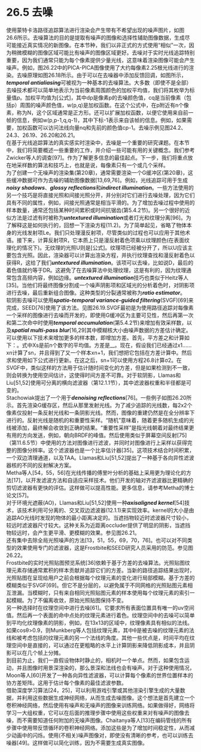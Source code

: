# 26.5 去噪
使用蒙特卡洛路径追踪算法进行渲染会产生带有不希望出现的噪声图片，如图26.6所示。去噪算法的目的是提取有噪声的图像和选择性辅助图像数据，生成尽可能接近真实情况的新图像。在本节种，我们以非正式的方式使用“相似”一次，因为稍微模糊的图像区域可能比有噪声的图像区域更好。去噪对于实时光线追踪特别重要，因为我们通常只能为每个像素提供少量光线，这意味着渲染图像可能会产生噪声。例如，图26.22中的PICA-PICA图像使用了大约每像素2.25根光线进行的渲染。去噪原理如图26.18所示。由于可以在去噪器中添加反馈回调，如图所示，***temporal antialiasing***可被视为一种基本的去噪算法。大多数（即使不是全部）去噪技术都可以简单地表示为当前像素周围颜色的加权平均值，我们将其枚举为标量值*p*。加权平均值为[公式]，其中dp是像素p的去噪颜色值，cq是当前像素（包括p）周围的噪声颜色值，w(p,q)是加权函数。在这个公式中，在p附近有n个像素，称为N，这个区域通常是正方形。还可以扩展加权函数，以便它使用来自前一帧的信息，例如w(p,p-1,q,q-1)，其中下标-1表示来自该帧的信息。例如，如果需要，加权函数可以访问法线向量nq和先前的颜色值cp-1。去噪示例见图24.2、24.3、26.19、26.20和26.21。  
在基于光线追踪算法的真实感实时渲染中，去噪是一个重要的研究课题。在本节中，我们将简要概述一些重要的工作，并介绍一些可能有用的关键概念。我们参考Zwicker等人的调查[97]。作为了解更多信息的最佳起点。下一步，我们将重点放在地采样数的算法和技巧上，也就是说，每像素只有一个或几个采样。  
为了创建一个无噪声的渲染集(第20章)，通常需要渲染一个G缓冲区(第20章)，这些缓冲数据可作为去噪的辅助图像数据[13,69,76]。例如，光线追踪可用于生成***noisy shadows***、***glossy reflections***和***indirect illumination***。一些方法使用的另一个技巧是将直接光照和间接光照分开，并分别对它们进行去噪处理，因为它们具有不同的属性，例如，间接光照通常是相当平滑的。为了增加去噪过程中使用的样本数量，通常还包括某种时间累积或时间抗锯齿(第5.4.2节)。另一个很好的近似方法是过滤有时被称为***untextured illumination***或者灯光和纹理分离[96]。为了解释这是如何执行的，回想一下渲染方程(11.2)。为了简单起见，省略了物体本身的光线发射项Le。我们只处理漫反射项，尽管类似的过程也可以应用于其他术语。接下来，计算反射项R，它本质上只是漫反射着色项乘以纹理颜色(在表面纹理化的情况下)。无纹理的光照U则是[公式]。纹理项已经被分开了，所以U应该主要包含光照。因此，渲染器可以计算出渲染方程，并执行纹理查找和漫反射着色以获得R，这给了我们***untextured illumination***。该项可以去噪，比如说D，最后的着色值就约等于DR。这避免了在去噪算法中处理纹理，这是有利的，因为纹理通常包含高频内容，例如边缘。***untextured illumination***技巧也类似于Heitz等人[35]。当他们将最终图像分割成一个噪声阴影项和区域光的分析着色时，对阴影项进行去噪，最后重新组合图像。这种类型的分裂通常被称为***ratio estimator***。  
软阴影去噪可以使用***spatio-temporal variance-guided filtering***(SVGF)[69]来完成，SEED[76]使用了该方法。见图26.19.SVGF最初是为使用路径追踪对每像素一个采样的图像进行去噪而开发的，即使用G缓冲区为主要可见性，然后再第一次和第二次命中时使用***temporal accumulation***(第5.4.2节)来增加有效采样数，以及***spatial multi-pass blur***[16,29]其中模糊核大小由噪声数据的方差估计确定。  
可以使用以下技术来增加更多的样本数，即增加方差。首先，平方差之和计算如下：。式中Xs是前n个数字的平均值。方差是__。现在，假设我们已经通过x1……xn计算了sn，并且得到了又一个样本xn+1，我们想把它包括在方差计算中。然后求和使用如下公式进行更新。在这之后，sn+1可以使用方程26.8计算σ2。在SVGF中，类似这样的方法用于估计随时间变化的方差，但是如果检测到不一致，则会转换为使用空间估计，这使得时间方差不可靠。对于软阴影，Llamas和Liu[51,52]使用可分离的横向滤波器（第12.1.1节），其中滤波器权重和半径都是可变的。  
Stachowiak提出了一个用于***denoising reflections***[76]。一些例子如图26.20所示。首先渲染G缓存区，然后从那里发射光线。为了减少追踪的光线数，每2x2个像素仅投射一条反射光线和一条阴影光线。然而，图像的重建仍然是在全分辨率下进行的。反射光线是随机的和重要性采样。“随机”意味着，随着更多随机生成的光线被添加，最终解会收敛到正确的结果。“重要性采样”是指光线朝着对最终结果更有用的方向发送，例如，朝向BRDF的峰值。然后使用类似于屏幕空间反射[75]（第11.6.5节）中使用的方法对图像进行滤波，并同时对图像进行上采样以获得完整的图像分辨率。这个滤波器也是一个比率估计器[35]。这项技术结合时间积累，一个双边清理通道，以及TAA。Llamas和Liu[51,52]提出了一种基于各向异性滤波器核的不同的反射解决方案。  
Metha等人[54，55，56]在光线传播的傅里叶分析的基础上采用更为理论化的方法[17]，以开发滤波方法和自适应采样技术。他们开发的轴对齐滤波器比更精确的剪切滤波器有更快的评估。这样做可以提高性能。更多信息，请参考Metha的博士论文[57]。  
对于环境光遮蔽(AO)，Llamas和Liu[51,52]使用一种***axisaligned kernel***[54]技术，该技术利用可分离的、交叉双边滤波器(12.1.1)来实现效率。kernel的大小是由追踪AO光线时发现的物体的最小距离决定的。当遮挡物较近时滤波器尺寸较小，较远时滤波器尺寸较大。这种关系为近距离occluder提供了明显的阴影，当遮挡物较远时，会产生更平滑、更模糊的效果。参见图26.21。  
还有集中去除全局光照噪声的方法[13，51，55，69，70，76]。也可以对不同类型的效果使用专门的滤波器，这是Frostbite和SEED研究人员采用的防范。参见图26.22。  
Frostbite的实时光照贴图预览系统[36]依赖于基于方差的去噪算法。光照贴图纹理元素存储通常累积的样本贡献并追踪它们的方差。当新的路径追踪结果出现时，光照贴图在呈现给用户之前会根据每个纹理元素的变化进行局部模糊。基于方差的模糊类似于SVGF[69]。但它不是分层的，以避免属于不同网格的光照贴图元素相互泄漏。当模糊时，只有来自相同光照贴图元素的样本使用每个纹理元素的索引一起模糊。为了不偏离收敛，原始光照贴图保持不变。  
另一种选择时在纹理空间中进行去噪[61]。它要求所有表面位置具有唯一的uv空间值。然后再一个表面的命中点处的纹理元素进行着色。纹理空间中的去噪可以简单到平均化纹理像素的阴影，例如，在13x13的区域中，纹理像素具有相似的法线。如果cosθ>0.9，则Munkberg等人包括纹理元素，其中θ是被去噪的纹理元素的法线和被考虑包括的纹理元素的另一个法线的角度。其他一些优点是，时间平均在纹理空间中是直接的，可以通过在更粗略的水平上计算阴影来降低阴影成本，并且阴影可以在几个帧上分摊。  
到目前为止，我们一直假设物体时静止的，相机时一个单点。然而，如果包含运动，并且图像时用景深渲染的，那么景深和法线也会有噪声。对于这种使用情况，Moon等人[60]开发了一种各向异性滤波器，可以计算每个像素的世界位置样本的协方差矩阵。这用于估计每个像素的最佳滤波参数。  
借助深度学习算法[24，25]，可以利用游戏引擎或其他渲染引擎生成的大量数据，并利用这些数据生成神经网络，从而生成去噪图像。这个想法是首先建立一个卷积神经网络，然后使用有噪声和无噪声的图像来训练网络。如果做得好，网络将学习一大组权重，它可以在后面的推理步骤中使用这些权重来对有噪声的图像去噪，而不需要知道任何附加的无噪声图像。Chaitanya等人[13]在编码管线的所有步骤中使用带反馈循环的卷积神经网络。添加这些是为了增加时间稳定性，从而减少动画中的闪烁。使用(不相关)噪声图像对，即使没有清晰的参考，也可以训练去噪器[49]。这样做可以简化训练，因为不需要生成真实图像。  
